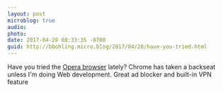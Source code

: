 ```yaml
---
layout: post
microblog: true
audio: 
photo: 
date: 2017-04-28 08:33:35 -0700
guid: http://bbohling.micro.blog/2017/04/28/have-you-tried.html
---
```

Have you tried the [Opera browser](http://www.opera.com/) lately? Chrome has taken a backseat unless I'm doing Web development. Great ad blocker and built-in VPN feature
